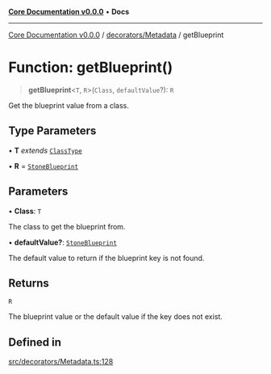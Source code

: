 [**Core Documentation v0.0.0**](../../../README.md) • **Docs**

***

[Core Documentation v0.0.0](../../../modules.md) / [decorators/Metadata](../README.md) / getBlueprint

# Function: getBlueprint()

> **getBlueprint**\<`T`, `R`\>(`Class`, `defaultValue`?): `R`

Get the blueprint value from a class.

## Type Parameters

• **T** *extends* [`ClassType`](../../../definitions/type-aliases/ClassType.md)

• **R** = [`StoneBlueprint`](../../../options/StoneBlueprint/interfaces/StoneBlueprint.md)

## Parameters

• **Class**: `T`

The class to get the blueprint from.

• **defaultValue?**: [`StoneBlueprint`](../../../options/StoneBlueprint/interfaces/StoneBlueprint.md)

The default value to return if the blueprint key is not found.

## Returns

`R`

The blueprint value or the default value if the key does not exist.

## Defined in

[src/decorators/Metadata.ts:128](https://github.com/stonemjs/core/blob/be89f756f02a94c320588453a86b3e95bc4e060f/src/decorators/Metadata.ts#L128)
